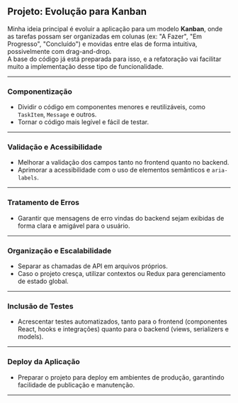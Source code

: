 ## Projeto: Evolução para Kanban

Minha ideia principal é evoluir a aplicação para um modelo **Kanban**, onde as tarefas possam ser organizadas em colunas (ex: "A Fazer", "Em Progresso", "Concluído") e movidas entre elas de forma intuitiva, possivelmente com drag-and-drop.  
A base do código já está preparada para isso, e a refatoração vai facilitar muito a implementação desse tipo de funcionalidade.

---

### Componentização

- Dividir o código em componentes menores e reutilizáveis, como `TaskItem`, `Message` e outros.
- Tornar o código mais legível e fácil de testar.

---

### Validação e Acessibilidade

- Melhorar a validação dos campos tanto no frontend quanto no backend.
- Aprimorar a acessibilidade com o uso de elementos semânticos e `aria-labels`.

---

### Tratamento de Erros

- Garantir que mensagens de erro vindas do backend sejam exibidas de forma clara e amigável para o usuário.

---

### Organização e Escalabilidade

- Separar as chamadas de API em arquivos próprios.
- Caso o projeto cresça, utilizar contextos ou Redux para gerenciamento de estado global.

---

### Inclusão de Testes

- Acrescentar testes automatizados, tanto para o frontend (componentes React, hooks e integrações) quanto para o backend (views, serializers e models).

---

### Deploy da Aplicação

- Preparar o projeto para deploy em ambientes de produção, garantindo facilidade de publicação e manutenção.

---

